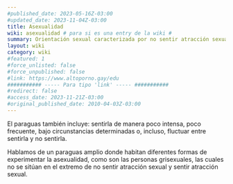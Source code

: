 ```yaml
---
#published_date: 2023-05-16Z-03:00
#updated_date: 2023-11-04Z-03:00
title: Asexualidad
wiki: asexualidad # para si es una entry de la wiki #
summary: Orientación sexual caracterizada por no sentir atracción sexual hacía otras personas.
layout: wiki
category: wiki
#featured: 1
#force_unlisted: false
#force_unpublished: false
#link: https://www.altoporno.gay/edu
########### ----- Para tipo 'link' ----- ###########
#redirect: false
#access_date: 2023-11-21Z-03:00
#original_published_date: 2010-04-03Z-03:00
---
```


El paraguas también incluye: sentirla de manera poco intensa, poco frecuente, bajo circunstancias determinadas o, incluso, fluctuar entre sentirla y no sentirla. 

Hablamos de un paraguas amplio donde habitan diferentes formas de experimentar la asexualidad, como son las personas grisexuales, las cuales no se sitúan en el extremo de no sentir atracción sexual y sentir atracción sexual.
